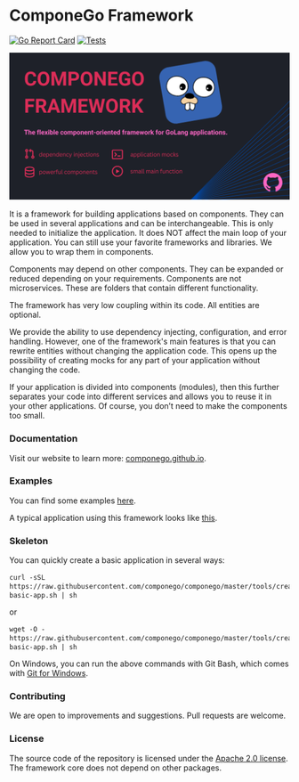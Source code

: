 # ComponeGo Framework

[![Go Report Card](https://goreportcard.com/badge/github.com/componego/componego)](https://goreportcard.com/report/github.com/componego/componego)
[![Tests](https://github.com/componego/componego/actions/workflows/tests.yml/badge.svg?branch=master)](https://github.com/componego/componego/actions/workflows/tests.yml)

![screenshot](./docs/mkdocs/theme/assets/images/social.png)

It is a framework for building applications based on components. They can be used in several applications and can be
interchangeable. This is only needed to initialize the application. It does NOT affect the main loop of your application.
You can still use your favorite frameworks and libraries. We allow you to wrap them in components.

Components may depend on other components. They can be expanded or reduced depending on your requirements.
Components are not microservices. These are folders that contain different functionality.

The framework has very low coupling within its code. All entities are optional.

We provide the ability to use dependency injecting, configuration, and error handling.
However, one of the framework's main features is that you can rewrite entities without changing the application code.
This opens up the possibility of creating mocks for any part of your application without changing the code.

If your application is divided into components (modules), then this further separates your code into different services
and allows you to reuse it in your other applications. Of course, you don’t need to make the components too small.

### Documentation

Visit our website to learn more: [componego.github.io](https://componego.github.io/).

### Examples

You can find some examples [here](./examples).

A typical application using this framework looks like [this](./examples/url-shortener-app/internal/application/application.go).

### Skeleton

You can quickly create a basic application in several ways:
```shell
curl -sSL https://raw.githubusercontent.com/componego/componego/master/tools/create-basic-app.sh | sh
```
or
```shell
wget -O - https://raw.githubusercontent.com/componego/componego/master/tools/create-basic-app.sh | sh
```
On Windows, you can run the above commands with Git Bash, which comes with [Git for Windows](https://git-scm.com/download/win).

### Contributing

We are open to improvements and suggestions. Pull requests are welcome.

### License

The source code of the repository is licensed under the [Apache 2.0 license](./LICENSE).
The framework core does not depend on other packages.
